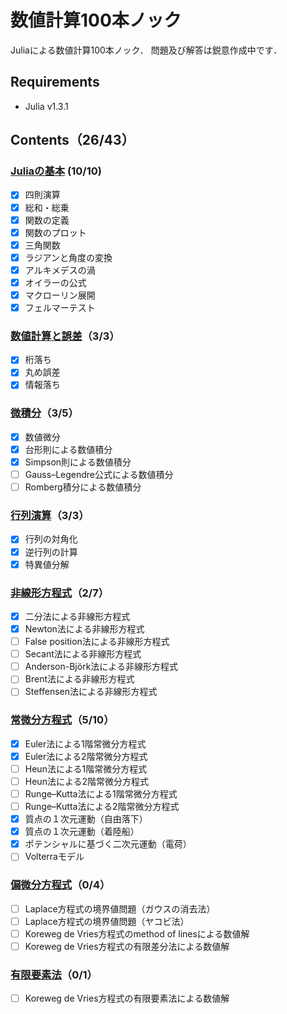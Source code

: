 # 数値計算100本ノック

Juliaによる数値計算100本ノック．
問題及び解答は鋭意作成中です．

## Requirements
* Julia v1.3.1

## Contents（26/43）

### [Juliaの基本](julia_basics) (10/10)
* [x] 四則演算
* [x] 総和・総乗
* [x] 関数の定義
* [x] 関数のプロット
* [x] 三角関数
* [x] ラジアンと角度の変換
* [x] アルキメデスの渦
* [x] オイラーの公式
* [x] マクローリン展開
* [x] フェルマーテスト

### [数値計算と誤差](numerical_error)（3/3）
* [x] 桁落ち
* [x] 丸め誤差
* [x] 情報落ち

### [微積分](calculus)（3/5）
* [x] 数値微分
* [x] 台形則による数値積分
* [x] Simpson則による数値積分
* [ ] Gauss–Legendre公式による数値積分
* [ ] Romberg積分による数値積分

### [行列演算](matrix_operation)（3/3）
* [x] 行列の対角化
* [x] 逆行列の計算
* [x] 特異値分解

### [非線形方程式](nonlinear_equation)（2/7）
* [x] 二分法による非線形方程式
* [x] Newton法による非線形方程式
* [ ] False position法による非線形方程式
* [ ] Secant法による非線形方程式
* [ ] Anderson-Björk法による非線形方程式
* [ ] Brent法による非線形方程式
* [ ] Steffensen法による非線形方程式

### [常微分方程式](ode)（5/10）
* [x] Euler法による1階常微分方程式
* [x] Euler法による2階常微分方程式
* [ ] Heun法による1階常微分方程式
* [ ] Heun法による2階常微分方程式
* [ ] Runge–Kutta法による1階常微分方程式
* [ ] Runge–Kutta法による2階常微分方程式
* [x] 質点の１次元運動（自由落下）
* [x] 質点の１次元運動（着陸船）
* [x] ポテンシャルに基づく二次元運動（電荷） 
* [ ] Volterraモデル

### [偏微分方程式](pde)（0/4）
* [ ] Laplace方程式の境界値問題（ガウスの消去法）
* [ ] Laplace方程式の境界値問題（ヤコビ法）
* [ ] Koreweg de Vries方程式のmethod of linesによる数値解
* [ ] Koreweg de Vries方程式の有限差分法による数値解

### [有限要素法](fem)（0/1）
* [ ] Koreweg de Vries方程式の有限要素法による数値解
